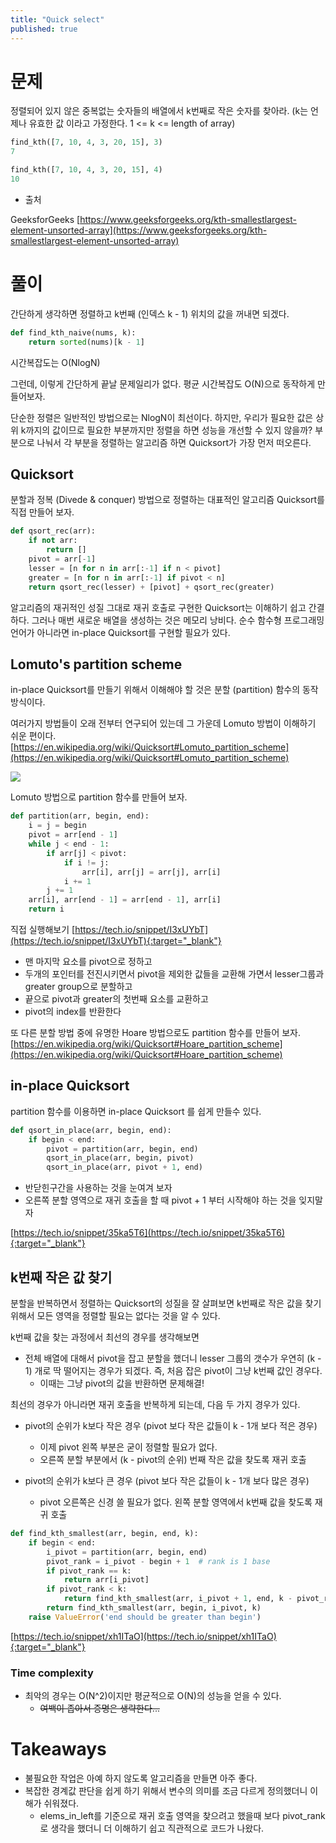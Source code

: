 ```yaml
---
title: "Quick select"
published: true
---
```


# 문제

정렬되어 있지 않은 중복없는 숫자들의 배열에서 k번째로 작은 숫자를 찾아라. (k는 언제나 유효한 값 이라고 가정한다. 1 <= k  <= length of array)

```py
find_kth([7, 10, 4, 3, 20, 15], 3)
7

find_kth([7, 10, 4, 3, 20, 15], 4)
10
```

* 출처

GeeksforGeeks [https://www.geeksforgeeks.org/kth-smallestlargest-element-unsorted-array](https://www.geeksforgeeks.org/kth-smallestlargest-element-unsorted-array)


# 풀이

간단하게 생각하면 정렬하고 k번째 (인덱스 k - 1) 위치의 값을 꺼내면 되겠다.

```py
def find_kth_naive(nums, k):
    return sorted(nums)[k - 1]
```
시간복잡도는 O(NlogN)

그런데, 이렇게 간단하게 끝날 문제일리가 없다. 평균 시간복잡도 O(N)으로 동작하게 만들어보자.

단순한 정렬은 일반적인 방법으로는 NlogN이 최선이다. 하지만, 우리가 필요한 값은 상위 k까지의 값이므로 필요한 부분까지만 정렬을 하면 성능을 개선할 수 있지 않을까? 부분으로 나눠서 각 부분을 정렬하는 알고리즘 하면 Quicksort가 가장 먼저 떠오른다.

## Quicksort

분할과 정복 (Divede & conquer) 방법으로 정렬하는 대표적인 알고리즘 Quicksort를 직접 만들어 보자.

```py
def qsort_rec(arr):
    if not arr:
        return []
    pivot = arr[-1]
    lesser = [n for n in arr[:-1] if n < pivot]
    greater = [n for n in arr[:-1] if pivot < n]
    return qsort_rec(lesser) + [pivot] + qsort_rec(greater)
```

알고리즘의 재귀적인 성질 그대로 재귀 호출로 구현한 Quicksort는 이해하기 쉽고 간결하다. 그러나 매번 새로운 배열을 생성하는 것은 메모리 낭비다. 순수 함수형 프로그래밍 언어가 아니라면 in-place Quicksort를 구현할 필요가 있다.

## Lomuto's partition scheme

in-place Quicksort를 만들기 위해서 이해해야 할 것은 분할 (partition) 함수의 동작 방식이다.

여러가지 방법들이 오래 전부터 연구되어 있는데 그 가운데 Lomuto 방법이 이해하기 쉬운 편이다.
[https://en.wikipedia.org/wiki/Quicksort#Lomuto_partition_scheme](https://en.wikipedia.org/wiki/Quicksort#Lomuto_partition_scheme)

![](https://upload.wikimedia.org/wikipedia/commons/8/84/Lomuto_animated.gif)

Lomuto 방법으로 partition 함수를 만들어 보자.

```py
def partition(arr, begin, end):
    i = j = begin
    pivot = arr[end - 1]
    while j < end - 1:
        if arr[j] < pivot:
            if i != j:
                arr[i], arr[j] = arr[j], arr[i]
            i += 1
        j += 1
    arr[i], arr[end - 1] = arr[end - 1], arr[i]
    return i
```
직접 실행해보기 [https://tech.io/snippet/I3xUYbT](https://tech.io/snippet/I3xUYbT){:target="_blank"}

* 맨 마지막 요소를 pivot으로 정하고
* 두개의 포인터를 전진시키면서 pivot을 제외한 값들을 교환해 가면서 lesser그룹과 greater group으로 분할하고
* 끝으로 pivot과 greater의 첫번째 요소를 교환하고
* pivot의 index를 반환한다

또 다른 분할 방법 중에 유명한 Hoare 방법으로도 partition 함수를 만들어 보자.
[https://en.wikipedia.org/wiki/Quicksort#Hoare_partition_scheme](https://en.wikipedia.org/wiki/Quicksort#Hoare_partition_scheme)

## in-place Quicksort

partition 함수를 이용하면 in-place Quicksort 를 쉽게 만들수 있다.

```py
def qsort_in_place(arr, begin, end):
    if begin < end:
        pivot = partition(arr, begin, end)
        qsort_in_place(arr, begin, pivot)
        qsort_in_place(arr, pivot + 1, end)
```

* 반닫힌구간을 사용하는 것을 눈여겨 보자
* 오른쪽 분할 영역으로 재귀 호출을 할 때 pivot + 1 부터 시작해야 하는 것을 잊지말자

[https://tech.io/snippet/35ka5T6](https://tech.io/snippet/35ka5T6){:target="_blank"}


## k번째 작은 값 찾기

분할을 반복하면서 정렬하는 Quicksort의 성질을 잘 살펴보면 k번째로 작은 값을 찾기 위해서 모든 영역을 정렬할 필요는 없다는 것을 알 수 있다.

k번째 값을 찾는 과정에서 최선의 경우를 생각해보면

* 전체 배열에 대해서 pivot을 잡고 분할을 했더니 lesser 그룹의 갯수가 우연히 (k - 1) 개로 딱 떨어지는 경우가 되겠다. 즉, 처음 잡은 pivot이 그냥 k번째 값인 경우다.
    * 이때는 그냥 pivot의 값을 반환하면 문제해결!

최선의 경우가 아니라면 재귀 호출을 반복하게 되는데, 다음 두 가지 경우가 있다.

* pivot의 순위가 k보다 작은 경우 (pivot 보다 작은 값들이 k - 1개 보다 적은 경우)
    * 이제 pivot 왼쪽 부분은 굳이 정렬할 필요가 없다.
    * 오른쪽 분할 부분에서 (k - pivot의 순위) 번째 작은 값을 찾도록 재귀 호출

* pivot의 순위가 k보다 큰 경우 (pivot 보다 작은 값들이 k - 1개 보다 많은 경우)
    * pivot 오른쪽은 신경 쓸 필요가 없다. 왼쪽 분할 영역에서 k번째 값을 찾도록 재귀 호출

```py
def find_kth_smallest(arr, begin, end, k):
    if begin < end:
        i_pivot = partition(arr, begin, end)
        pivot_rank = i_pivot - begin + 1  # rank is 1 base
        if pivot_rank == k:
            return arr[i_pivot]
        if pivot_rank < k:
            return find_kth_smallest(arr, i_pivot + 1, end, k - pivot_rank)
        return find_kth_smallest(arr, begin, i_pivot, k)
    raise ValueError('end should be greater than begin')
```

[https://tech.io/snippet/xh1ITaO](https://tech.io/snippet/xh1ITaO){:target="_blank"}

### Time complexity

* 최악의 경우는 O(N^2)이지만 평균적으로 O(N)의 성능을 얻을 수 있다.
    * ~~여백이 좁아서 증명은 생략한다...~~

# Takeaways

* 불필요한 작업은 아예 하지 않도록 알고리즘을 만들면 아주 좋다.
* 복잡한 경계값 판단을 쉽게 하기 위해서 변수의 의미를 조금 다르게 정의했더니 이해가 쉬워졌다.
    * elems_in_left를 기준으로 재귀 호출 영역을 찾으려고 했을때 보다 pivot_rank로 생각을 했더니 더 이해하기 쉽고 직관적으로 코드가 나왔다.
